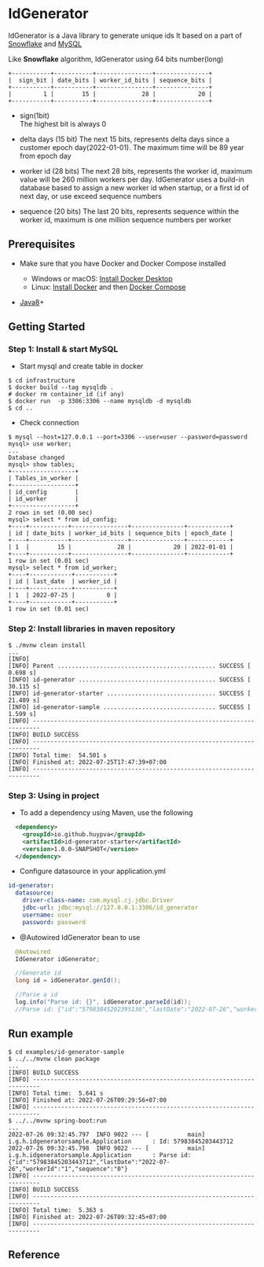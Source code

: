 IdGenerator
==========================

IdGenerator is a Java library to generate unique ids
It based on a part of [Snowflake](https://github.com/twitter/snowflake) and [MySQL](https://dev.mysql.com/downloads/mysql/)

Like **Snowflake** algorithm, IdGenerator using 64 bits number(long)

```
+-----------+-----------+----------------+---------------+
|  sign_bit | date_bits | worker_id_bits | sequence_bits |
+-----------+-----------+----------------+---------------+
|         1 |        15 |             28 |            20 | 
+-----------+-----------+----------------+---------------+
```

* sign(1bit)  
  The highest bit is always 0
  
* delta days (15 bit)
  The next 15 bits, represents delta days since a customer epoch day(2022-01-01).
  The maximum time will be 89 year from epoch day 
  
* worker id (28 bits)
  The next 28 bits, represents the worker id, maximum value will be 260 million workers per day. 
  IdGenerator uses a build-in database based to assign a new worker id when startup, or a first id of next day, or use exceed sequence numbers
   
* sequence (20 bits)
  The last 20 bits, represents sequence within the worker id, maximum is one million sequence numbers per worker
  
## Prerequisites
- Make sure that you have Docker and Docker Compose installed
  - Windows or macOS:
    [Install Docker Desktop](https://www.docker.com/get-started)
  - Linux: [Install Docker](https://www.docker.com/get-started) and then
    [Docker Compose](https://github.com/docker/compose) 

- [Java8](http://www.oracle.com/technetwork/java/javase/downloads/jdk8-downloads-2133151.html)+

## Getting Started

### Step 1: Install & start MySQL

- Start mysql and create table in docker

```shell script
$ cd infrastructure
$ docker build --tag mysqldb .
# docker rm container_id (if any)
$ docker run  -p 3306:3306 --name mysqldb -d mysqldb
$ cd ..
```

- Check connection
```shell script
$ mysql --host=127.0.0.1 --port=3306 --user=user --password=password
mysql> use worker;
...
Database changed
mysql> show tables;
+------------------+
| Tables_in_worker |
+------------------+
| id_config        |
| id_worker        |
+------------------+
2 rows in set (0.00 sec)
mysql> select * from id_config;
+----+-----------+----------------+---------------+------------+
| id | date_bits | worker_id_bits | sequence_bits | epoch_date |
+----+-----------+----------------+---------------+------------+
| 1  |        15 |             28 |            20 | 2022-01-01 |
+----+-----------+----------------+---------------+------------+
1 row in set (0.01 sec)
mysql> select * from id_worker;
+----+------------+-----------+
| id | last_date  | worker_id |
+----+------------+-----------+
| 1  | 2022-07-25 |         0 |
+----+------------+-----------+
1 row in set (0.01 sec)
```

### Step 2: Install libraries in maven repository

```shell script
$ ./mvnw clean install
...
[INFO] 
[INFO] Parent ............................................. SUCCESS [  0.698 s]
[INFO] id-generator ....................................... SUCCESS [ 30.115 s]
[INFO] id-generator-starter ............................... SUCCESS [ 21.489 s]
[INFO] id-generator-sample ................................ SUCCESS [  1.599 s]
[INFO] ------------------------------------------------------------------------
[INFO] BUILD SUCCESS
[INFO] ------------------------------------------------------------------------
[INFO] Total time:  54.501 s
[INFO] Finished at: 2022-07-25T17:47:39+07:00
[INFO] ------------------------------------------------------------------------
```

### Step 3: Using in project

- To add a dependency using Maven, use the following

```xml
  <dependency>
    <groupId>io.github.huypva</groupId>
    <artifactId>id-generator-starter</artifactId>
    <version>1.0.0-SNAPSHOT</version>
  </dependency>
```
- Configure datasource in your application.yml 

```yaml
id-generator:
  datasource:
    driver-class-name: com.mysql.cj.jdbc.Driver
    jdbc-url: jdbc:mysql://127.0.0.1:3306/id_generator
    username: user
    password: password
```

- @Autowired IdGenerator bean to use 

```java
  @Autowired
  IdGenerator idGenerator;

  //Generate id
  long id = idGenerator.genId();

  //Parse a id
  log.info("Parse id: {}", idGenerator.parseId(id));
  //Parse id: {"id":"57983845202395136","lastDate":"2022-07-26","workerId":"0","sequence":"0"}
```

## Run example

```shell script
$ cd examples/id-generator-sample
$ ../../mvnw clean package
...
[INFO] BUILD SUCCESS
[INFO] ------------------------------------------------------------------------
[INFO] Total time:  5.641 s
[INFO] Finished at: 2022-07-26T09:29:56+07:00
[INFO] ------------------------------------------------------------------------
$ ../../mvnw spring-boot:run
...
2022-07-26 09:32:45.797  INFO 9022 --- [           main] i.g.h.idgeneratorsample.Application      : Id: 57983845203443712
2022-07-26 09:32:45.798  INFO 9022 --- [           main] i.g.h.idgeneratorsample.Application      : Parse id: {"id":"57983845203443712","lastDate":"2022-07-26","workerId":"1","sequence":"0"}
[INFO] ------------------------------------------------------------------------
[INFO] BUILD SUCCESS
[INFO] ------------------------------------------------------------------------
[INFO] Total time:  5.363 s
[INFO] Finished at: 2022-07-26T09:32:45+07:00
[INFO] ------------------------------------------------------------------------
```

## Reference
